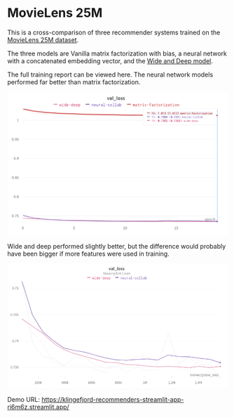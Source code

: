 # MovieLens 25M

This is a cross-comparison of three recommender systems trained on the [MovieLens 25M dataset](https://grouplens.org/datasets/movielens/25m/).

The three models are Vanilla matrix factorization with bias, a neural network with a concatenated embedding vector, and the [Wide and Deep model](https://arxiv.org/abs/1606.07792). 

The full training report can be viewed here. The neural network models performed far better than matrix factorization. 

![Validation loss](./val_loss_all.png)

Wide and deep performed slightly better, but the difference would probably have been bigger if more features were used in training.

![Comparison between the wide and deep and neural collab models](./val_loss.png)

Demo URL: https://klingefjord-recommenders-streamlit-app-ri6m6z.streamlit.app/

